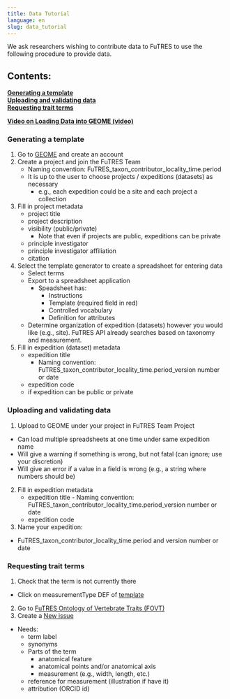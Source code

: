 ```yaml
---
title: Data Tutorial
language: en
slug: data_tutorial
---
```

We ask researchers wishing to contribute data to FuTRES to use the following procedure to provide data.  

<h2>Contents:</h2>
<b><a href="#Generating a template">Generating a template</a></b> <br>
<b><a href="#Uploading and validating data">Uploading and validating data</a></b> <br>
<b><a href="#Requesting trait terms">Requesting trait terms</a></b> <br>

<a href="https://www.youtube.com/watch?v=WyJKmFsUVKc"><strong>Video on Loading Data into GEOME (video)</strong></a>

<h3 id="Generating a template">Generating a template</h3>

1. Go to <a href="https://geome-db.org/about">GEOME</a> and create an account
2. Create a project and join the FuTRES Team
    * Naming convention: FuTRES_taxon_contributor_locality_time.period
    * It is up to the user to choose projects / expeditions (datasets) as necessary
        + e.g., each expedition could be a site and each project a collection
3. Fill in project metadata
    * project title
    * project description
    * visibility (public/private)
       + Note that even if projects are public, expeditions can be private
    * principle investigator
    * principle investigator affiliation
    * citation
4. Select the template generator to create a spreadsheet for entering data
    * Select terms
    * Export to a spreadsheet application
        + Speadsheet has:
            - Instructions
            - Template (required field in red)
            - Controlled vocabulary
            - Definition for attributes
     * Determine organization of expedition (datasets) however you would like (e.g., site). FuTRES API already searches based on taxonomy and measurement.
5. Fill in expedition (dataset) metadata
     * expedition title
         + Naming convention: FuTRES_taxon_contributor_locality_time.period_version number or date
     * expedition code
     * if expedition can be public or private

<h3 id="Uploading and validating data"> Uploading and validating data</h3>

1. Upload to GEOME under your project in FuTRES Team Project
  * Can load multiple spreadsheets at one time under same expedition name
  * Will give a warning if something is wrong, but not fatal (can ignore; use your discretion)
  * Will give an error if a value in a field is wrong (e.g., a string where numbers should be)
2. Fill in expedition metadata
      - expedition title
            - Naming convention: FuTRES_taxon_contributor_locality_time.period_version number or date
      - expedition code 
3. Name your expedition:
  * FuTRES_taxon_contributor_locality_time.period and version number or date

<h3 id="Requesting trait terms">Requesting trait terms</h3>

1. Check that the term is not currently there
  * Click on measurementType DEF of <a href="https://geome-db.org/workbench/template">template</a>
2. Go to <a href="https://github.com/futres/fovt">FuTRES Ontology of Vertebrate Traits (FOVT)</a>
3. Create a <a href="https://github.com/futres/fovt-data-pipeline/issues/new">New issue</a>
  * Needs:
    + term label
    + synonyms
    + Parts of the term
      - anatomical feature
      - anatomical points and/or anatomical axis
      - measurement (e.g., width, length, etc.)
    + reference for measurement (illustration if have it)
    + attribution (ORCID id)
